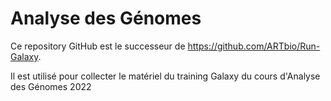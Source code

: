 # Analyse des Génomes

Ce repository GitHub est le successeur de https://github.com/ARTbio/Run-Galaxy.

Il est utilisé pour collecter le matériel du training Galaxy du cours d'Analyse des Génomes
2022
